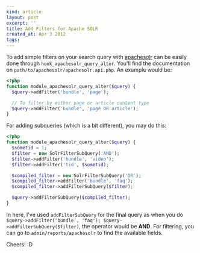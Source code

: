 ```yaml
---
kind: article
layout: post
excerpt: ''
title: Add Filters for Apache SOLR
created_at: Apr 3 2012
tags: 
---
```

To add simple filters on your search query with [apachesolr](http://drupal.org/project/apachesolr) can be easily done through `hook_apachesolr_query_alter`. You'll find the documentation on `path/to/apachesolr/apachesolr.api.php`. An example would be:

~~~ php
<?php
function module_apachesolr_query_alter($query) {
  $query->addFilter('bundle', 'page');

  // To filter by either page or article content type
  $query->addFilter('bundle', 'page OR article');
}
~~~

For adding subqueries (which is a bit different), you may do this:

~~~ php
<?php
function module_apachesolr_query_alter($query) {
  $sometid = 1;
  $filter = new SolrFilterSubQuery('AND');
  $filter->addFilter('bundle', 'video');
  $filter->addFilter('tid', $sometid);

  $compiled_filter = new SolrFilterSubQuery('OR');
  $compiled_filter->addFilter('bundle', 'faq');
  $compiled_filter->addFilterSubQuery($filter);

  $query->addFilterSubQuery($compiled_filter);
}
~~~

In here, I've used `addFilterSubQuery` for the final query as when you do `$query->addFilter('bundle', 'faq'); $query->addFilterSubQuery($filter)`, the operator would be **AND**. For filtering, you can go to `admin/reports/apachesolr` to find the available fields.

Cheers! :D